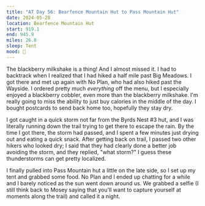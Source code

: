 ```yaml
---
title: "AT Day 56: Bearfence Mountain Hut to Pass Mountain Hut"
date: 2024-05-28
location: Bearfence Mountain Hut
start: 919.1
end: 945.9
miles: 26.8
sleep: Tent
mood: 🙂
---
```

The blackberry milkshake is a thing! And I almost missed it. I had to backtrack when I realized that I had hiked a half mile past Big Meadows. I got there and met up again with No Plan, who had also hiked past the Wayside. I ordered pretty much *everything* off the menu, but I especially enjoyed a blackberry cobbler, even more than the blackberry milkshake. I'm really going to miss the ability to just buy calories in the middle of the day. I bought postcards to send back home too, hopefully they stay dry.

I got caught in a quick storm not far from the Byrds Nest #3 hut, and I was literally running down the trail trying to get there to escape the rain. By the time I got there, the storm had passed, and I spent a few minutes just drying out and eating a quick snack. After getting back on trail, I passed two other hikers who looked dry; I said that they had clearly done a better job avoiding the storm, and they replied, "what storm?" I guess these thunderstorms can get pretty localized.

I finally pulled into Pass Mountain hut a little on the late side, so I set up my tent and grabbed some food. No Plan and I ended up chatting for a while and I barely noticed as the sun went down around us. We grabbed a selfie (I still think back to Mosey saying that you'll want to capture yourself at moments along the trail) and called it a night.
